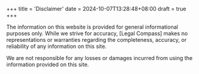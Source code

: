 +++
title = 'Disclaimer'
date = 2024-10-07T13:28:48+08:00
draft = true
+++


The information on this website is provided for general informational purposes only. While we strive for accuracy, [Legal Compass] makes no representations or warranties regarding the completeness, accuracy, or reliability of any information on this site.

We are not responsible for any losses or damages incurred from using the information provided on this site.